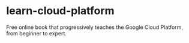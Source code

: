 # learn-cloud-platform
Free online book that progressively teaches the Google Cloud Platform, from beginner to expert.
